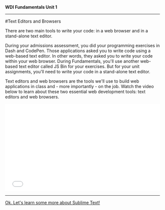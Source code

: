 **WDI Fundamentals Unit 1**

---

#Text Editors and Browsers

There are two main tools to write your code: in a web browser and in a stand-alone text editor.

During your admissions assessment, you did your programming exercises in Dash and CodePen. Those applications asked you to write code using a web-based text editor. In other words, they asked you to write your code within your web browser. During Fundamentals, you'll use another web-based text editor called JS Bin for your exercises. But for your unit assignments, you'll need to write your code in a stand-alone text editor.

Text editors and web browsers are the tools we'll use to build web applications in class and - more importantly - on the job. Watch the video below to learn about these two essential web development tools: text editors and web browsers.

<div class="wistia_responsive_padding" style="padding:56.25% 0 0 0;position:relative;"><div class="wistia_responsive_wrapper" style="height:100%;left:0;position:absolute;top:0;width:100%;"><iframe src="//fast.wistia.net/embed/iframe/cas8lb36dt?seo=false&videoFoam=true" allowtransparency="true" frameborder="0" scrolling="no" class="wistia_embed" name="wistia_embed" allowfullscreen mozallowfullscreen webkitallowfullscreen oallowfullscreen msallowfullscreen width="100%" height="100%"></iframe></div></div>
<script src="//fast.wistia.net/assets/external/E-v1.js" async></script>

---

[Ok. Let's learn some more about Sublime Text!](05_lesson.md)
